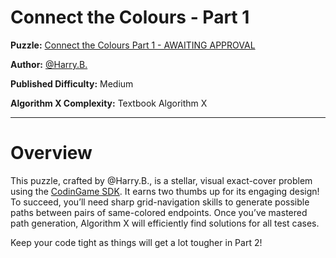 # Connect the Colours - Part 1

__Puzzle:__ [Connect the Colours Part 1 - AWAITING APPROVAL](https://www.codingame.com/contribute/community)

__Author:__ [@Harry.B.](https://www.codingame.com/profile/d926a93cb394ded661b204822965c5fa7122915)

__Published Difficulty:__ Medium

__Algorithm X Complexity:__ Textbook Algorithm X

---

# Overview

This puzzle, crafted by @Harry.B., is a stellar, visual exact-cover problem using the [CodinGame SDK](https://www.codingame.com/playgrounds/25775/codingame-sdk-documentation/introduction). It earns two thumbs up for its engaging design! To succeed, you’ll need sharp grid-navigation skills to generate possible paths between pairs of same-colored endpoints. Once you’ve mastered path generation, Algorithm X will efficiently find solutions for all test cases.

Keep your code tight as things will get a lot tougher in Part 2!

<BR>